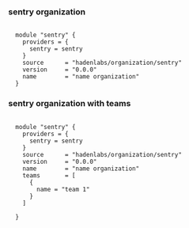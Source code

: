 ### sentry organization

```hcl

  module "sentry" {
    providers = {
      sentry = sentry
    }
    source      = "hadenlabs/organization/sentry"
    version     = "0.0.0"
    name        = "name organization"
  }

```

### sentry organization with teams

```hcl

  module "sentry" {
    providers = {
      sentry = sentry
    }
    source      = "hadenlabs/organization/sentry"
    version     = "0.0.0"
    name        = "name organization"
    teams       = [
      {
        name = "team 1"
      }
    ]

  }

```
